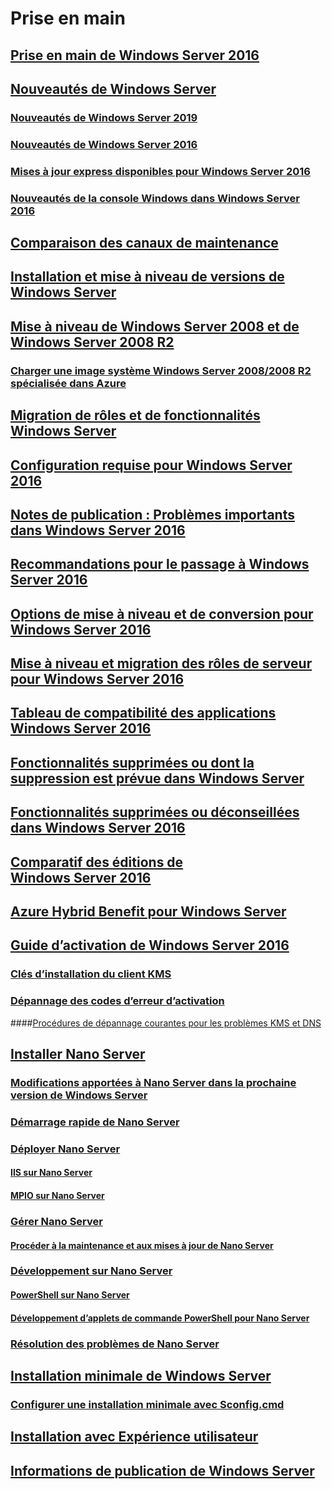 # Prise en main
## [Prise en main de Windows Server 2016](Server-Basics.md)
## [Nouveautés de Windows Server](whats-new-in-windows-server.md)
### [Nouveautés de Windows Server 2019](../get-started-19/whats-new-19.md)
### [Nouveautés de Windows Server 2016](whats-new-in-windows-server-2016.md)
### [Mises à jour express disponibles pour Windows Server 2016](express-updates.md)
### [Nouveautés de la console Windows dans Windows Server 2016](whats-new-in-console.md)
## [Comparaison des canaux de maintenance](..\get-started-19\servicing-channels-19.md)
## [Installation et mise à niveau de versions de Windows Server](Installation-and-Upgrade.md)
## [Mise à niveau de Windows Server 2008 et de Windows Server 2008 R2](modernize-windows-server-2008.md)
### [Charger une image système Windows Server 2008/2008 R2 spécialisée dans Azure](uploading-specialized-WS08-image-to-azure.md)
## [Migration de rôles et de fonctionnalités Windows Server](Migrate-Roles-and-Features.md)
## [Configuration requise pour Windows Server 2016](System-Requirements.md)
## [Notes de publication : Problèmes importants dans Windows Server 2016](Windows-Server-2016-GA-Release-Notes.md)
## [Recommandations pour le passage à Windows Server 2016](Recommendations-moving-to-Server2016.md)
## [Options de mise à niveau et de conversion pour Windows Server 2016](Supported-Upgrade-paths.md)
## [Mise à niveau et migration des rôles de serveur pour Windows Server 2016](Server-Role-Upgradeability-Table.md)
## [Tableau de compatibilité des applications Windows Server 2016](Server-Application-compatibility.md)
## [Fonctionnalités supprimées ou dont la suppression est prévue dans Windows Server](../get-started-19/removed-features.md)
## [Fonctionnalités supprimées ou déconseillées dans Windows Server 2016](Deprecated-Features.md)
## [Comparatif des éditions de Windows Server 2016](2016-Edition-Comparison.md)
## [Azure Hybrid Benefit pour Windows Server](azure-hybrid-benefit.md)
## [Guide d’activation de Windows Server 2016](Server-2016-activation.md)
### [Clés d’installation du client KMS](KMSclientkeys.md)
### [Dépannage des codes d’erreur d’activation](activation-error-codes.md)
####[Procédures de dépannage courantes pour les problèmes KMS et DNS](common-troubleshooting-procedures-kms-dns.md)
## [Installer Nano Server](Getting-started-with-Nano-Server.md)
### [Modifications apportées à Nano Server dans la prochaine version de Windows Server](nano-in-semi-annual-channel.md)
### [Démarrage rapide de Nano Server](Nano-Server-Quick-start.md)
### [Déployer Nano Server](Deploy-Nano-Server.md)
#### [IIS sur Nano Server](IIS-on-Nano-Server.md)
#### [MPIO sur Nano Server](MPIO-on-Nano-Server.md)
### [Gérer Nano Server](Manage-Nano-Server.md)
#### [Procéder à la maintenance et aux mises à jour de Nano Server](Update-Nano-Server.md)
### [Développement sur Nano Server](Developing-on-Nano-Server.md)
#### [PowerShell sur Nano Server](powershell-on-Nano-Server.md)
#### [Développement d’applets de commande PowerShell pour Nano Server](Developing-powershell-Cmdlets-for-Nano-Server.md)
### [Résolution des problèmes de Nano Server](Troubleshooting-Nano-Server.md)
## [Installation minimale de Windows Server](Getting-started-with-Server-Core.md)
### [Configurer une installation minimale avec Sconfig.cmd](Sconfig-on-WS2016.md)
## [Installation avec Expérience utilisateur](Getting-started-with-Server-with-Desktop-Experience.md)
## [Informations de publication de Windows Server](windows-server-release-info.md)
